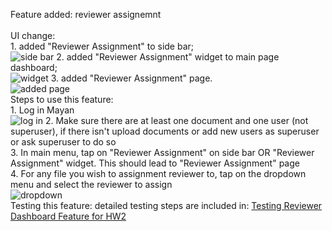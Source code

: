 Feature added: reviewer assignemnt\
\
UI change: \
    1. added "Reviewer Assignment" to side bar;\
    ![side bar](https://github.com/CMU-313/fall-2021-hw2-crabs-adjust-humidity/blob/doc/func/docs/_static/main_side.png)
    2. added "Reviewer Assignment" widget to main page dashboard;\
    ![widget](https://github.com/CMU-313/fall-2021-hw2-crabs-adjust-humidity/blob/doc/func/docs/_static/main_widget.png)
    3. added "Reviewer Assignment" page.\
    ![added page](https://github.com/CMU-313/fall-2021-hw2-crabs-adjust-humidity/blob/doc/func/docs/_static/re_ma.png)
\
Steps to use this feature: \
    1. Log in Mayan\
    ![log in](https://github.com/CMU-313/fall-2021-hw2-crabs-adjust-humidity/blob/doc/func/docs/_static/Inkedlogin_LI.jpg)
    2. Make sure there are at least one document and one user (not superuser), if there isn't upload documents or add new users as superuser or ask superuser to do so\
    3. In main menu, tap on "Reviewer Assignment" on side bar OR "Reviewer Assignment" widget. This should lead to "Reviewer Assignment" page\
    4. For any file you wish to assignment reviewer to, tap on the dropdown menu and select the reviewer to assign\
    ![dropdown](https://github.com/CMU-313/fall-2021-hw2-crabs-adjust-humidity/blob/doc/func/docs/_static/dropdown.jpg)
\
Testing this feature: detailed testing steps are included in: [Testing Reviewer Dashboard Feature for HW2](https://github.com/CMU-313/fall-2021-hw2-crabs-adjust-humidity/blob/master/docs/testing_reviewer_dashboard.txt)